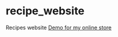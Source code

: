# recipe_website
Recipes website
[Demo for my online store](https://dinarah.github.io/Online_store/public)
